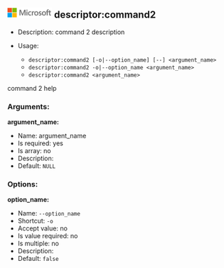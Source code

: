 ![](./media/solutions-microsoft-logo-small.png)
descriptor:command2
-------------------

* Description: command 2 description
* Usage:

  * `descriptor:command2 [-o|--option_name] [--] <argument_name>`
  * `descriptor:command2 -o|--option_name <argument_name>`
  * `descriptor:command2 <argument_name>`

command 2 help

### Arguments:

**argument_name:**

* Name: argument_name
* Is required: yes
* Is array: no
* Description: <none>
* Default: `NULL`

### Options:

**option_name:**

* Name: `--option_name`
* Shortcut: `-o`
* Accept value: no
* Is value required: no
* Is multiple: no
* Description: <none>
* Default: `false`
